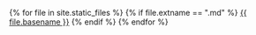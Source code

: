 {% for file in site.static_files %}
{% if file.extname == ".md" %}
[{{ file.basename }}]({{site.baseurl}}/{{file.basename}})
{% endif %}
{% endfor %}